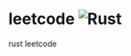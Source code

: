 # leetcode ![Rust](https://github.com/artem-ibragimov/leetcode_rust/workflows/Rust/badge.svg)
rust leetcode
